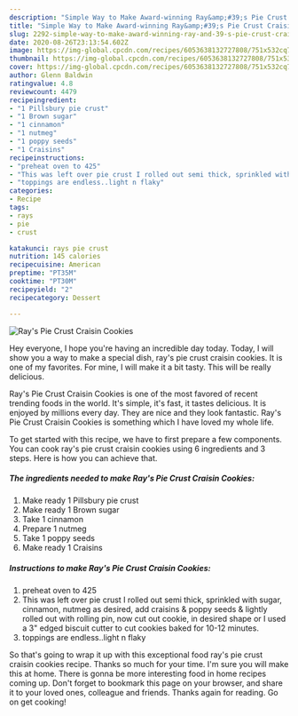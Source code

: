 ```yaml
---
description: "Simple Way to Make Award-winning Ray&amp;#39;s Pie Crust Craisin Cookies"
title: "Simple Way to Make Award-winning Ray&amp;#39;s Pie Crust Craisin Cookies"
slug: 2292-simple-way-to-make-award-winning-ray-and-39-s-pie-crust-craisin-cookies
date: 2020-08-26T23:13:54.602Z
image: https://img-global.cpcdn.com/recipes/6053638132727808/751x532cq70/rays-pie-crust-craisin-cookies-recipe-main-photo.jpg
thumbnail: https://img-global.cpcdn.com/recipes/6053638132727808/751x532cq70/rays-pie-crust-craisin-cookies-recipe-main-photo.jpg
cover: https://img-global.cpcdn.com/recipes/6053638132727808/751x532cq70/rays-pie-crust-craisin-cookies-recipe-main-photo.jpg
author: Glenn Baldwin
ratingvalue: 4.8
reviewcount: 4479
recipeingredient:
- "1 Pillsbury pie crust"
- "1 Brown sugar"
- "1 cinnamon"
- "1 nutmeg"
- "1 poppy seeds"
- "1 Craisins"
recipeinstructions:
- "preheat oven to 425"
- "This was left over pie crust I rolled out semi thick, sprinkled with sugar, cinnamon, nutmeg as desired, add craisins &amp; poppy seeds &amp; lightly rolled out with rolling pin, now cut out cookie, in desired shape or I used a 3&#34; edged biscuit cutter to cut cookies baked for 10-12 minutes."
- "toppings are endless..light n flaky"
categories:
- Recipe
tags:
- rays
- pie
- crust

katakunci: rays pie crust 
nutrition: 145 calories
recipecuisine: American
preptime: "PT35M"
cooktime: "PT30M"
recipeyield: "2"
recipecategory: Dessert

---
```



![Ray&#39;s Pie Crust Craisin Cookies](https://img-global.cpcdn.com/recipes/6053638132727808/751x532cq70/rays-pie-crust-craisin-cookies-recipe-main-photo.jpg)

Hey everyone, I hope you're having an incredible day today. Today, I will show you a way to make a special dish, ray&#39;s pie crust craisin cookies. It is one of my favorites. For mine, I will make it a bit tasty. This will be really delicious.

Ray&#39;s Pie Crust Craisin Cookies is one of the most favored of recent trending foods in the world. It's simple, it's fast, it tastes delicious. It is enjoyed by millions every day. They are nice and they look fantastic. Ray&#39;s Pie Crust Craisin Cookies is something which I have loved my whole life.




To get started with this recipe, we have to first prepare a few components. You can cook ray&#39;s pie crust craisin cookies using 6 ingredients and 3 steps. Here is how you can achieve that.

<!--inarticleads1-->

##### The ingredients needed to make Ray&#39;s Pie Crust Craisin Cookies:

1. Make ready 1 Pillsbury pie crust
1. Make ready 1 Brown sugar
1. Take 1 cinnamon
1. Prepare 1 nutmeg
1. Take 1 poppy seeds
1. Make ready 1 Craisins




<!--inarticleads2-->

##### Instructions to make Ray&#39;s Pie Crust Craisin Cookies:

1. preheat oven to 425
1. This was left over pie crust I rolled out semi thick, sprinkled with sugar, cinnamon, nutmeg as desired, add craisins &amp; poppy seeds &amp; lightly rolled out with rolling pin, now cut out cookie, in desired shape or I used a 3&#34; edged biscuit cutter to cut cookies baked for 10-12 minutes.
1. toppings are endless..light n flaky




So that's going to wrap it up with this exceptional food ray&#39;s pie crust craisin cookies recipe. Thanks so much for your time. I'm sure you will make this at home. There is gonna be more interesting food in home recipes coming up. Don't forget to bookmark this page on your browser, and share it to your loved ones, colleague and friends. Thanks again for reading. Go on get cooking!
